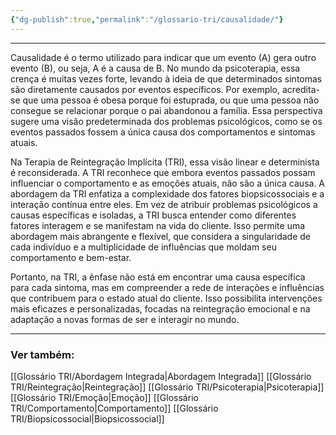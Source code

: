 ```yaml
---
{"dg-publish":true,"permalink":"/glossario-tri/causalidade/"}
---
```


---

Causalidade é o termo utilizado para indicar que um evento (A) gera outro evento (B), ou seja, A é a causa de B. No mundo da psicoterapia, essa crença é muitas vezes forte, levando à ideia de que determinados sintomas são diretamente causados por eventos específicos. Por exemplo, acredita-se que uma pessoa é obesa porque foi estuprada, ou que uma pessoa não consegue se relacionar porque o pai abandonou a família. Essa perspectiva sugere uma visão predeterminada dos problemas psicológicos, como se os eventos passados fossem a única causa dos comportamentos e sintomas atuais.

Na Terapia de Reintegração Implícita (TRI), essa visão linear e determinista é reconsiderada. A TRI reconhece que embora eventos passados possam influenciar o comportamento e as emoções atuais, não são a única causa. A abordagem da TRI enfatiza a complexidade dos fatores biopsicossociais e a interação contínua entre eles. Em vez de atribuir problemas psicológicos a causas específicas e isoladas, a TRI busca entender como diferentes fatores interagem e se manifestam na vida do cliente. Isso permite uma abordagem mais abrangente e flexível, que considera a singularidade de cada indivíduo e a multiplicidade de influências que moldam seu comportamento e bem-estar.

Portanto, na TRI, a ênfase não está em encontrar uma causa específica para cada sintoma, mas em compreender a rede de interações e influências que contribuem para o estado atual do cliente. Isso possibilita intervenções mais eficazes e personalizadas, focadas na reintegração emocional e na adaptação a novas formas de ser e interagir no mundo.


----

### Ver também:

[[Glossário TRI/Abordagem Integrada\|Abordagem Integrada]]
[[Glossário TRI/Reintegração\|Reintegração]]
[[Glossário TRI/Psicoterapia\|Psicoterapia]]
[[Glossário TRI/Emoção\|Emoção]]
[[Glossário TRI/Comportamento\|Comportamento]]
[[Glossário TRI/Biopsicossocial\|Biopsicossocial]]

